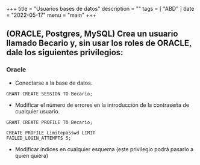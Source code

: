 +++
title = "Usuarios bases de datos"
description = ""
tags = [
    "ABD"
]
date = "2022-05-17"
menu = "main"
+++

## (ORACLE, Postgres, MySQL) Crea un usuario llamado Becario y, sin usar los roles de ORACLE, dale los siguientes privilegios:

### Oracle

* Conectarse a la base de datos.

~~~
GRANT CREATE SESSION TO Becario;
~~~

* Modificar el número de errores en la introducción de la contraseña de cualquier usuario.

~~~
GRANT CREATE PROFILE TO Becario;

CREATE PROFILE Limitepasswd LIMIT
FAILED_LOGIN_ATTEMPTS 5;
~~~

* Modificar índices en cualquier esquema (este privilegio podrá pasarlo a quien quiera)

~~~

~~~